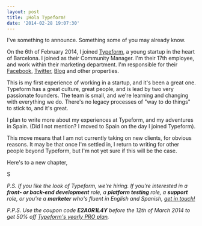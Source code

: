 ```yaml
---
layout: post
title: ¡Hola Typeform!
date: '2014-02-28 19:07:30'
---
```


I've something to announce. Something some of you may already know.

On the 6th of February 2014, I joined [Typeform](http://www.typeform.com), a young startup in the heart of Barcelona. I joined as their Community Manager. I'm their 17th employee, and work within their marketing department. I'm responsible for their [Facebook](http://www.facebook.com/Typeform), [Twitter](http://www.twitter.com/Typeform), [Blog](http://hellotypeform.tumblr.com) and other properties.

This is my first experience of working in a startup, and it's been a great one. Typeform has a great culture, great people, and is lead by two very passionate founders. The team is small, and we're learning and changing with everything we do. There's no legacy processes of "way to do things" to stick to, and it's great.

I plan to write more about my experiences at Typeform, and my adventures in Spain. (Did I not mention? I moved to Spain on the day I joined Typeform).

This move means that I am not currently taking on new clients, for obvious reasons. It may be that once I'm settled in, I return to writing for other people beyond Typeform, but I'm not yet sure if this will be the case.

Here's to a new chapter,

S

*P.S. If you like the look of Typeform, we're hiring. If you're interested in a **front- or back-end development** role, a **platform testing** role, a **support** role, or you're a **marketer** who's fluent in English and Spanish, <a href="mailto:sam&#64;typeform.com?subject=I'd like to work at Typeform!">get in touch!</a>*

*P.P.S. Use the coupon code **E2A0R1L4Y** before the 12th of March 2014 to get 50% off [Typeform's yearly PRO plan](http://d.pr/E7oB).*

